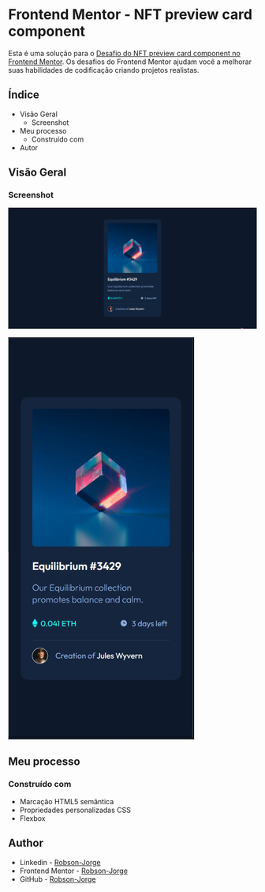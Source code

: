 # Frontend Mentor - NFT preview card component

Esta é uma solução para o [Desafio do NFT preview card component no Frontend Mentor](https://www.frontendmentor.io/challenges/nft-preview-card-component-SbdUL_w0U). Os desafios do Frontend Mentor ajudam você a melhorar suas habilidades de codificação criando projetos realistas.

## Índice

- Visão Geral
  - Screenshot
- Meu processo
  - Construído com
- Autor


## Visão Geral

### Screenshot

![Desktop](./design/desktop-design.gif)

![Mobile](./design/mobile-design.jpg)

## Meu processo

### Construído com

- Marcação HTML5 semântica
- Propriedades personalizadas CSS
- Flexbox

## Author

- Linkedin - [Robson-Jorge](https://www.linkedin.com/in/robson-jorge-62a12a26a/)
- Frontend Mentor - [Robson-Jorge](https://www.frontendmentor.io/profile/Robson-Jorge)
- GitHub - [Robson-Jorge](https://github.com/Robson-Jorge)